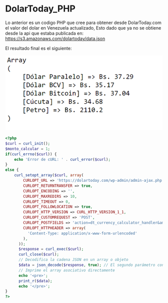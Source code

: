 # DolarToday_PHP

Lo anterior es un codigo PHP que cree para obtener desde DolarToday.com el valor del dolar en Venezuela actualizado, Esto dado que ya no se obtiene desde la api que estaba publicada en: https://s3.amazonaws.com/dolartoday/data.json

El resultado final es el siguiente: 

![alt text](https://github.com/jesussuarz/DolarToday_PHP/blob/main/dolartoday_php.png?raw=true)

```php
<?php
$curl = curl_init();
$monto_calcular = 1;
if(curl_errno($curl)) {
    echo 'Error de cURL: ' . curl_error($curl);
}
else {
    curl_setopt_array($curl, array(
        CURLOPT_URL => 'https://dolartoday.com/wp-admin/admin-ajax.php',
        CURLOPT_RETURNTRANSFER => true,
        CURLOPT_ENCODING => '',
        CURLOPT_MAXREDIRS => 10,
        CURLOPT_TIMEOUT => 0,
        CURLOPT_FOLLOWLOCATION => true,
        CURLOPT_HTTP_VERSION => CURL_HTTP_VERSION_1_1,
        CURLOPT_CUSTOMREQUEST => 'POST',
        CURLOPT_POSTFIELDS => 'action=dt_currency_calculator_handler&amount=' . $monto_calcular. '',
        CURLOPT_HTTPHEADER => array(
          'Content-Type: application/x-www-form-urlencoded'
        ),
      ));
      $response = curl_exec($curl);
      curl_close($curl);
      // Decodifica la cadena JSON en un array o objeto
      $data = json_decode($response, true); // El segundo parámetro convierte a un array asociativo
      // Imprime el array asociativo directamente
      echo '<pre>';
      print_r($data);
      echo '</pre>';
}
?>


```
